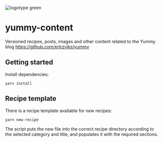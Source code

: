 ![logotype green](https://user-images.githubusercontent.com/40405175/42126266-4acf4cc4-7c7d-11e8-9c13-8880608247f8.png)

# yummy-content

Versioned recipes, posts, images and other content related to the
Yummy blog https://github.com/ertrzyiks/yummy

## Getting started

Install dependencies:
```
yarn install
```

## Recipe template

There is a recipe template available for new recipes:
```
yarn new-recipe
```

The script puts the new file into the correct recipe directory according to the selected category and title, and populates it with the required sections.
